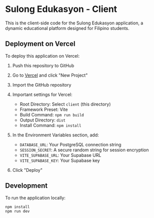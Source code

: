 # Sulong Edukasyon - Client

This is the client-side code for the Sulong Edukasyon application, a dynamic educational platform designed for Filipino students.

## Deployment on Vercel

To deploy this application on Vercel:

1. Push this repository to GitHub
2. Go to [Vercel](https://vercel.com) and click "New Project"
3. Import the GitHub repository
4. Important settings for Vercel:
   - Root Directory: Select `client` (this directory)
   - Framework Preset: Vite
   - Build Command: `npm run build`
   - Output Directory: `dist`
   - Install Command: `npm install`

5. In the Environment Variables section, add:
   - `DATABASE_URL`: Your PostgreSQL connection string
   - `SESSION_SECRET`: A secure random string for session encryption
   - `VITE_SUPABASE_URL`: Your Supabase URL
   - `VITE_SUPABASE_KEY`: Your Supabase key

6. Click "Deploy"

## Development

To run the application locally:

```bash
npm install
npm run dev
```